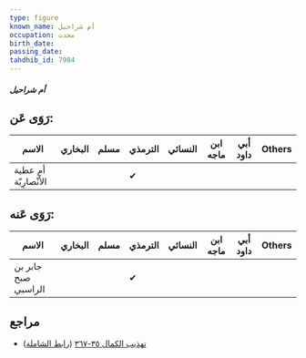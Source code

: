 ```yaml
---
type: figure
known_name: أم شراحيل
occupation: محدث
birth_date:
passing_date:
tahdhib_id: 7984
---
```

##### أم شراحيل

## رَوَى عَن:
| الاسم                 | البخاري | مسلم | الترمذي | النسائي | ابن ماجه | أبي داود | Others |
| --------------------- | ------- | ---- | ------- | ------- | -------- | -------- | ------ |
| أم عطية الأَنْصارِيّة |         |      | ✔       |         |          |          |        |
## رَوَى عَنه:
| الاسم               | البخاري | مسلم | الترمذي | النسائي | ابن ماجه | أبي داود | Others |
| ------------------- | ------- | ---- | ------- | ------- | -------- | -------- | ------ |
| جابر بن صبح الراسبي |         |      | ✔       |         |          |          |        |
## مراجع
- [تهذيب الكمال ٣٥-٣٦٧](obsidian://open?vault=Tahdhib-al-Kamal&file=Figures/٧٩٨٤-أم%20شراحيل) ([رابط الشاملة](https://shamela.ws/book/3722/18966))